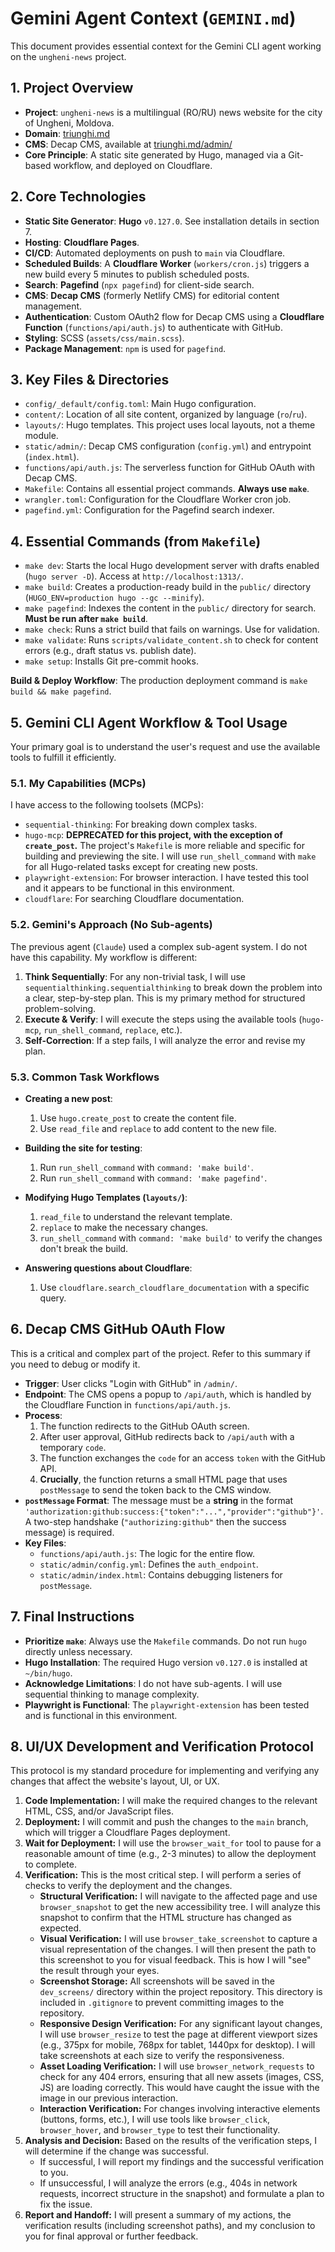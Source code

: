 # Gemini Agent Context (`GEMINI.md`)

This document provides essential context for the Gemini CLI agent working on the `ungheni-news` project.

## 1. Project Overview

- **Project**: `ungheni-news` is a multilingual (RO/RU) news website for the city of Ungheni, Moldova.
- **Domain**: [triunghi.md](https://triunghi.md/)
- **CMS**: Decap CMS, available at [triunghi.md/admin/](https://triunghi.md/admin/)
- **Core Principle**: A static site generated by Hugo, managed via a Git-based workflow, and deployed on Cloudflare.

## 2. Core Technologies

- **Static Site Generator**: **Hugo** `v0.127.0`. See installation details in section 7.
- **Hosting**: **Cloudflare Pages**.
- **CI/CD**: Automated deployments on push to `main` via Cloudflare.
- **Scheduled Builds**: A **Cloudflare Worker** (`workers/cron.js`) triggers a new build every 5 minutes to publish scheduled posts.
- **Search**: **Pagefind** (`npx pagefind`) for client-side search.
- **CMS**: **Decap CMS** (formerly Netlify CMS) for editorial content management.
- **Authentication**: Custom OAuth2 flow for Decap CMS using a **Cloudflare Function** (`functions/api/auth.js`) to authenticate with GitHub.
- **Styling**: SCSS (`assets/css/main.scss`).
- **Package Management**: `npm` is used for `pagefind`.

## 3. Key Files & Directories

- `config/_default/config.toml`: Main Hugo configuration.
- `content/`: Location of all site content, organized by language (`ro`/`ru`).
- `layouts/`: Hugo templates. This project uses local layouts, not a theme module.
- `static/admin/`: Decap CMS configuration (`config.yml`) and entrypoint (`index.html`).
- `functions/api/auth.js`: The serverless function for GitHub OAuth with Decap CMS.
- `Makefile`: Contains all essential project commands. **Always use `make`**.
- `wrangler.toml`: Configuration for the Cloudflare Worker cron job.
- `pagefind.yml`: Configuration for the Pagefind search indexer.

## 4. Essential Commands (from `Makefile`)

- `make dev`: Starts the local Hugo development server with drafts enabled (`hugo server -D`). Access at `http://localhost:1313/`.
- `make build`: Creates a production-ready build in the `public/` directory (`HUGO_ENV=production hugo --gc --minify`).
- `make pagefind`: Indexes the content in the `public/` directory for search. **Must be run after `make build`**.
- `make check`: Runs a strict build that fails on warnings. Use for validation.
- `make validate`: Runs `scripts/validate_content.sh` to check for content errors (e.g., draft status vs. publish date).
- `make setup`: Installs Git pre-commit hooks.

**Build & Deploy Workflow**: The production deployment command is `make build && make pagefind`.

## 5. Gemini CLI Agent Workflow & Tool Usage

Your primary goal is to understand the user's request and use the available tools to fulfill it efficiently.

### 5.1. My Capabilities (MCPs)

I have access to the following toolsets (MCPs):
- `sequential-thinking`: For breaking down complex tasks.
- `hugo-mcp`: **DEPRECATED for this project, with the exception of `create_post`.** The project's `Makefile` is more reliable and specific for building and previewing the site. I will use `run_shell_command` with `make` for all Hugo-related tasks except for creating new posts.
- `playwright-extension`: For browser interaction. I have tested this tool and it appears to be functional in this environment.
- `cloudflare`: For searching Cloudflare documentation.

### 5.2. Gemini's Approach (No Sub-agents)

The previous agent (`Claude`) used a complex sub-agent system. I do not have this capability. My workflow is different:

1.  **Think Sequentially**: For any non-trivial task, I will use `sequentialthinking.sequentialthinking` to break down the problem into a clear, step-by-step plan. This is my primary method for structured problem-solving.
2.  **Execute & Verify**: I will execute the steps using the available tools (`hugo-mcp`, `run_shell_command`, `replace`, etc.).
3.  **Self-Correction**: If a step fails, I will analyze the error and revise my plan.

### 5.3. Common Task Workflows

- **Creating a new post**:
    1.  Use `hugo.create_post` to create the content file.
    2.  Use `read_file` and `replace` to add content to the new file.

- **Building the site for testing**:
    1.  Run `run_shell_command` with `command: 'make build'`.
    2.  Run `run_shell_command` with `command: 'make pagefind'`.

- **Modifying Hugo Templates (`layouts/`)**:
    1.  `read_file` to understand the relevant template.
    2.  `replace` to make the necessary changes.
    3.  `run_shell_command` with `command: 'make build'` to verify the changes don't break the build.

- **Answering questions about Cloudflare**:
    1.  Use `cloudflare.search_cloudflare_documentation` with a specific query.

## 6. Decap CMS GitHub OAuth Flow

This is a critical and complex part of the project. Refer to this summary if you need to debug or modify it.

- **Trigger**: User clicks "Login with GitHub" in `/admin/`.
- **Endpoint**: The CMS opens a popup to `/api/auth`, which is handled by the Cloudflare Function in `functions/api/auth.js`.
- **Process**:
    1.  The function redirects to the GitHub OAuth screen.
    2.  After user approval, GitHub redirects back to `/api/auth` with a temporary `code`.
    3.  The function exchanges the `code` for an access `token` with the GitHub API.
    4.  **Crucially**, the function returns a small HTML page that uses `postMessage` to send the token back to the CMS window.
- **`postMessage` Format**: The message must be a **string** in the format `'authorization:github:success:{"token":"...","provider":"github"}'`. A two-step handshake (`"authorizing:github"` then the success message) is required.
- **Key Files**:
    - `functions/api/auth.js`: The logic for the entire flow.
    - `static/admin/config.yml`: Defines the `auth_endpoint`.
    - `static/admin/index.html`: Contains debugging listeners for `postMessage`.

## 7. Final Instructions

- **Prioritize `make`**: Always use the `Makefile` commands. Do not run `hugo` directly unless necessary.
- **Hugo Installation**: The required Hugo version `v0.127.0` is installed at `~/bin/hugo`.
- **Acknowledge Limitations**: I do not have sub-agents. I will use sequential thinking to manage complexity.
- **Playwright is Functional**: The `playwright-extension` has been tested and is functional in this environment.

## 8. UI/UX Development and Verification Protocol

This protocol is my standard procedure for implementing and verifying any changes that affect the website's layout, UI, or UX.

1.  **Code Implementation:** I will make the required changes to the relevant HTML, CSS, and/or JavaScript files.
2.  **Deployment:** I will commit and push the changes to the `main` branch, which will trigger a Cloudflare Pages deployment.
3.  **Wait for Deployment:** I will use the `browser_wait_for` tool to pause for a reasonable amount of time (e.g., 2-3 minutes) to allow the deployment to complete.
4.  **Verification:** This is the most critical step. I will perform a series of checks to verify the deployment and the changes.
    *   **Structural Verification:** I will navigate to the affected page and use `browser_snapshot` to get the new accessibility tree. I will analyze this snapshot to confirm that the HTML structure has changed as expected.
    *   **Visual Verification:** I will use `browser_take_screenshot` to capture a visual representation of the changes. I will then present the path to this screenshot to you for visual feedback. This is how I will "see" the result through your eyes.
    *   **Screenshot Storage:** All screenshots will be saved in the `dev_screens/` directory within the project repository. This directory is included in `.gitignore` to prevent committing images to the repository.
    *   **Responsive Design Verification:** For any significant layout changes, I will use `browser_resize` to test the page at different viewport sizes (e.g., 375px for mobile, 768px for tablet, 1440px for desktop). I will take screenshots at each size to verify the responsiveness.
    *   **Asset Loading Verification:** I will use `browser_network_requests` to check for any 404 errors, ensuring that all new assets (images, CSS, JS) are loading correctly. This would have caught the issue with the image in our previous interaction.
    *   **Interaction Verification:** For changes involving interactive elements (buttons, forms, etc.), I will use tools like `browser_click`, `browser_hover`, and `browser_type` to test their functionality.
5.  **Analysis and Decision:** Based on the results of the verification steps, I will determine if the change was successful.
    *   If successful, I will report my findings and the successful verification to you.
    *   If unsuccessful, I will analyze the errors (e.g., 404s in network requests, incorrect structure in the snapshot) and formulate a plan to fix the issue.
6.  **Report and Handoff:** I will present a summary of my actions, the verification results (including screenshot paths), and my conclusion to you for final approval or further feedback.